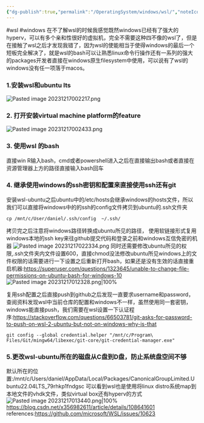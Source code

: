 ```yaml
---
{"dg-publish":true,"permalink":"/OperatingSystem/windows/wsl/","noteIcon":"3"}
---
```


#wsl #windows
在不了解wsl的时候我感觉既然windows已经有了强大的hyperv，可以有多个亲和性很好的虚拟机，完全不需要这种四不像的wsl了，但是在接触了wsl之后才发现我错了，因为wsl的使能相当于使得windows的最后一个短板完全解决了，就是wsl的bash可以让熟悉linux命令行操作还有一系列的强大的packages开发者直接在windows原生filesystem中使用，可以说有了wsl的windows没有任一项落于macos。
### 1.安装wsl和ubuntu lts

![Pasted image 20231217002217.png](/img/user/pics/Pasted%20image%2020231217002217.png)


### 2. 打开安装virtual machine platform的feature
![Pasted image 20231217002433.png](/img/user/pics/Pasted%20image%2020231217002433.png)

### 3. 使用wsl 的bash
直接win R输入bash，cmd或者powershell进入之后在直接输出bash或者直接在资源管理器上方的路径直接输入bash回车
### 4. 继承使用windows的ssh密钥和配置来直接使用ssh还有git
安装wsl-ubuntu之后ubuntu中的/etc/hosts会继承windows的hosts文件，所以我们可以直接将windows中的的ssh的config文件拷贝到ubuntu的.ssh文件夹
```
cp /mnt/c/User/daniel/.ssh/config  ~/.ssh/
```

拷贝完之后注意将windows路径转换成ubuntu所见的路径，
使用软链接形式复用windows本地的ssh key来往github提交代码和登录之前和windows互信免密的机器
![Pasted image 20231217022334.png](/img/user/pics/Pasted%20image%2020231217022334.png)
同时还需要修改ubuntu所见的权限,.ssh文件夹内文件设置600，直接chmod没法修改ubuntu所见windows上的文件权限的话需要进行一下设置之后重新打开bash，如果还是没有生效的话直接重启机器:https://superuser.com/questions/1323645/unable-to-change-file-permissions-on-ubuntu-bash-for-windows-10
![Pasted image 20231217012328.png|100%](/img/user/pics/Pasted%20image%2020231217012328.png)

复用ssh配置之后直接push到github之后发现一直要求username和password，查阅资料发现wsl中当前仓库的配置和windows不一样，虽然使用同一套密钥，windows能直接push，我们需要在wsl设置一下认证程序:https://stackoverflow.com/questions/66503781/git-asks-for-password-to-push-on-wsl-2-ubuntu-but-not-on-windows-why-is-that
```
git config --global credential.helper "/mnt/c/Program\ Files/Git/mingw64/libexec/git-core/git-credential-manager.exe"
```
### 5.更改wsl-ubuntu所在的磁盘从C盘到D盘，防止系统盘空间不够
默认所在的位置:/mnt/c/Users/daniel/AppData/Local/Packages/CanonicalGroupLimited.Ubuntu22.04LTS_79rhkp1fndgsc
可以看到wsl也是使用将linux distro系统map到本地文件的vhdk文件，类似virtual box还有hyperv的方式
![Pasted image 20231217013440.png|100%](/img/user/pics/Pasted%20image%2020231217013440.png)
https://blog.csdn.net/x356982611/article/details/108641601
references:https://github.com/microsoft/WSL/issues/10623
